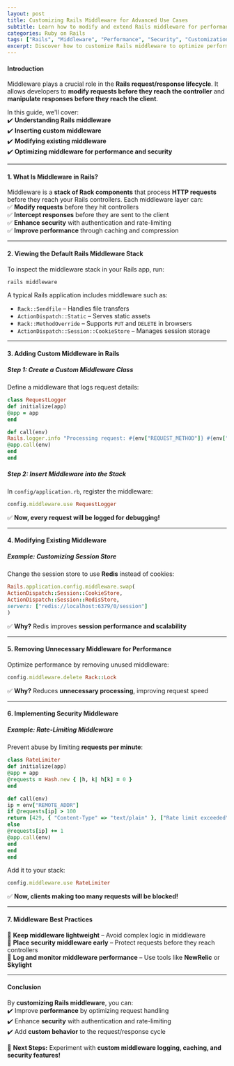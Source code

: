 ```yaml
---
layout: post  
title: Customizing Rails Middleware for Advanced Use Cases  
subtitle: Learn how to modify and extend Rails middleware for performance, security, and custom processing  
categories: Ruby on Rails  
tags: ["Rails", "Middleware", "Performance", "Security", "Customization"]  
excerpt: Discover how to customize Rails middleware to optimize performance, enhance security, and add custom request processing to your application.  
---
```


#### **Introduction**
Middleware plays a crucial role in the **Rails request/response lifecycle**. It allows developers to **modify requests before they reach the controller** and **manipulate responses before they reach the client**.

In this guide, we'll cover:  
✔️ **Understanding Rails middleware**  
✔️ **Inserting custom middleware**  
✔️ **Modifying existing middleware**  
✔️ **Optimizing middleware for performance and security**

---

#### **1. What Is Middleware in Rails?**
Middleware is a **stack of Rack components** that process **HTTP requests** before they reach your Rails controllers. Each middleware layer can:  
✅ **Modify requests** before they hit controllers  
✅ **Intercept responses** before they are sent to the client  
✅ **Enhance security** with authentication and rate-limiting  
✅ **Improve performance** through caching and compression

---

#### **2. Viewing the Default Rails Middleware Stack**
To inspect the middleware stack in your Rails app, run:  
```sh  
rails middleware  
```

A typical Rails application includes middleware such as:
- `Rack::Sendfile` – Handles file transfers
- `ActionDispatch::Static` – Serves static assets
- `Rack::MethodOverride` – Supports `PUT` and `DELETE` in browsers
- `ActionDispatch::Session::CookieStore` – Manages session storage

---

#### **3. Adding Custom Middleware in Rails**
##### **Step 1: Create a Custom Middleware Class**
Define a middleware that logs request details:  
```rb  
class RequestLogger  
def initialize(app)  
@app = app  
end

def call(env)  
Rails.logger.info "Processing request: #{env["REQUEST_METHOD"]} #{env["PATH_INFO"]}"  
@app.call(env)  
end  
end  
```

##### **Step 2: Insert Middleware into the Stack**
In `config/application.rb`, register the middleware:  
```rb  
config.middleware.use RequestLogger  
```

✅ **Now, every request will be logged for debugging!**

---

#### **4. Modifying Existing Middleware**
##### **Example: Customizing Session Store**
Change the session store to use **Redis** instead of cookies:  
```rb  
Rails.application.config.middleware.swap(  
ActionDispatch::Session::CookieStore,  
ActionDispatch::Session::RedisStore,  
servers: ["redis://localhost:6379/0/session"]  
)  
```

✅ **Why?** Redis improves **session performance and scalability**

---

#### **5. Removing Unnecessary Middleware for Performance**
Optimize performance by removing unused middleware:  
```rb  
config.middleware.delete Rack::Lock  
```

✅ **Why?** Reduces **unnecessary processing**, improving request speed

---

#### **6. Implementing Security Middleware**
##### **Example: Rate-Limiting Middleware**
Prevent abuse by limiting **requests per minute**:  
```rb  
class RateLimiter  
def initialize(app)  
@app = app  
@requests = Hash.new { |h, k| h[k] = 0 }  
end

def call(env)  
ip = env["REMOTE_ADDR"]  
if @requests[ip] > 100  
return [429, { "Content-Type" => "text/plain" }, ["Rate limit exceeded"]]  
else  
@requests[ip] += 1  
@app.call(env)  
end  
end  
end  
```

Add it to your stack:  
```rb  
config.middleware.use RateLimiter  
```

✅ **Now, clients making too many requests will be blocked!**

---

#### **7. Middleware Best Practices**
🚀 **Keep middleware lightweight** – Avoid complex logic in middleware  
🚀 **Place security middleware early** – Protect requests before they reach controllers  
🚀 **Log and monitor middleware performance** – Use tools like **NewRelic** or **Skylight**

---

#### **Conclusion**
By **customizing Rails middleware**, you can:  
✔️ Improve **performance** by optimizing request handling  
✔️ Enhance **security** with authentication and rate-limiting  
✔️ Add **custom behavior** to the request/response cycle

🔗 **Next Steps:** Experiment with **custom middleware logging, caching, and security features!**  
